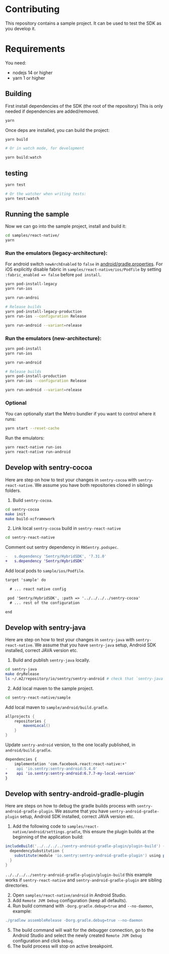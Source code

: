 # Contributing

This repository contains a sample project. It can be used to test the SDK as you develop it.

# Requirements

You need:

- nodejs 14 or higher
- yarn 1 or higher

## Building

First install dependencies of the SDK (the root of the repository)
This is only needed if dependencies are added/removed.

```sh
yarn
```

Once deps are installed, you can build the project:

```sh
yarn build

# Or in watch mode, for development

yarn build:watch
```

## testing

```sh
yarn test

# Or the watcher when writing tests:
yarn test:watch
```

## Running the sample

Now we can go into the sample project, install and build it:

```sh
cd samples/react-native/
yarn
```

### Run the emulators (legacy-architecture):

For android switch `newArchEnabled` to `false` in [android/gradle.properties](https://github.com/getsentry/sentry-react-native/blob/c95aa21497ca93aaaaf0b44d170dc39dc7bcf660/sample-new-architecture/android/gradle.properties#L40). For iOS explicitly disable fabric in `samples/react-native/ios/Podfile` by setting `:fabric_enabled => false` before `pod install`.

```sh
yarn pod-install-legacy
yarn run-ios

yarn run-androi

# Release builds
yarn pod-install-legacy-production
yarn run-ios --configuration Release

yarn run-android --variant=release
```

### Run the emulators (new-architecture):
```sh
yarn pod-install
yarn run-ios

yarn run-android

# Release builds
yarn pod-install-production
yarn run-ios --configuration Release

yarn run-android --variant=release
```

### Optional
You can optionally start the Metro bundler if you want to control where it runs:

```sh
yarn start --reset-cache
```

Run the emulators:

```sh
yarn react-native run-ios
yarn react-native run-android
```

## Develop with sentry-cocoa

Here are step on how to test your changes in `sentry-cocoa` with `sentry-react-native`. We assume you have both repositories cloned in siblings folders.

1. Build `sentry-cocoa`.

```sh
cd sentry-cocoa
make init
make build-xcframework
```

2. Link local `sentry-cocoa` build in `sentry-react-native`

```sh
cd sentry-react-native
```

Comment out sentry dependency in `RNSentry.podspec`.

```diff
-   s.dependency 'Sentry/HybridSDK', '7.31.0'
+   s.dependency 'Sentry/HybridSDK'
```

Add local pods to `sample/ios/Podfile`.

```diff
target 'sample' do

  # ... react native config

 pod 'Sentry/HybridSDK', :path => '../../../../sentry-cocoa'
  # ... rest of the configuration

end
```

## Develop with sentry-java

Here are step on how to test your changes in `sentry-java` with `sentry-react-native`. We assume that you have `sentry-java` setup, Android SDK installed, correct JAVA version etc.

1. Build and publish `sentry-java` locally.

```sh
cd sentry-java
make dryRelease
ls ~/.m2/repository/io/sentry/sentry-android # check that `sentry-java` was published
```

2. Add local maven to the sample project.

```sh
cd sentry-react-native/sample
```

Add local maven to `sample/android/build.gradle`.

```gradle
allprojects {
    repositories {
        mavenLocal()
    }
}
```

Update `sentry-android` version, to the one locally published, in `android/build.gradle`.

```diff
dependencies {
    implementation 'com.facebook.react:react-native:+'
-    api 'io.sentry:sentry-android:5.4.0'
+    api 'io.sentry:sentry-android:6.7.7-my-local-version'
}
```

## Develop with sentry-android-gradle-plugin

Here are steps on how to debug the gradle builds process with `sentry-android-gradle-plugin`. We assume that you have `sentry-android-gradle-plugin` setup, Android SDK installed, correct JAVA version etc.

1. Add the following code to `samples/react-native/android/settings.gradle`, this ensure the plugin builds at the beginning of the application build:

```groovy
includeBuild('../../../../sentry-android-gradle-plugin/plugin-build') {
  dependencySubstitution {
    substitute(module 'io.sentry:sentry-android-gradle-plugin') using project(':')
  }
}
```

`../../../../sentry-android-gradle-plugin/plugin-build` this example works if `sentry-react-native` and `sentry-android-gradle-plugin` are sibling directories.

2. Open `samples/react-native/android` in Android Studio.
3. Add `Remote JVM Debug` configuration (keep all defaults).
4. Run build command with `-Dorg.gradle.debug=true` and `--no-daemon`, example:

```groovy
./gradlew assembleRelease -Dorg.gradle.debug=true --no-daemon
```

5. The build command will wait for the debugger connection, go to the Android Studio and select the newly created `Remote JVM Debug` configuration and click `Debug`.
6. The build process will stop on active breakpoint.
